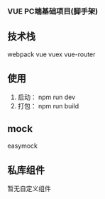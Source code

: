 ### VUE PC端基础项目(脚手架)

## 技术栈
webpack
vue
vuex
vue-router

## 使用
1. 启动： npm run dev 
2. 打包： npm run build

## mock
easymock

## 私库组件
暂无自定义组件

